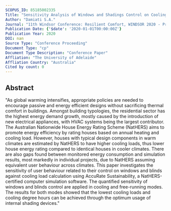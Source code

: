 ```yaml
---
SCOPUS_ID: 85185002335
Title: "Sensitivity Analysis of Windows and Shadings Control on Cooling Load Simulation for Australian House Energy Rating"
Author: "Damiati S.A."
Journal: "11th Windsor Conference: Resilient Comfort, WINDSOR 2020 - Proceedings"
Publication Date: {'$date': '2020-01-01T00:00:00Z'}
Publication Year: 2020
DOI: nan
Source Type: "Conference Proceeding"
Document Type: "cp"
Document Type Description: "Conference Paper"
Affliation: "The University of Adelaide"
Affliation Country: "Australia"
Cited by count: 0
---
```


## Abstract
"As global warming intensifies, appropriate policies are needed to encourage passive and energy efficient designs without sacrificing thermal comfort in buildings. Amongst building typologies, the residential sector has the highest energy demand growth, mostly caused by the introduction of new electrical appliances, with HVAC systems being the largest contributor. The Australian Nationwide House Energy Rating Scheme (NatHERS) aims to promote energy efficiency by rating houses based on annual heating and cooling load. However, houses with typical design components in warm climates are estimated by NatHERS to have higher cooling loads, thus lower house energy rating compared to identical houses in cooler climates. There are also gaps found between monitored energy consumption and simulation results, most markedly in individual projects, due to NatHERS assuming equivalent user behaviour across climates. This paper investigates the sensitivity of user behaviour related to their control on windows and blinds against cooling load calculation using AccuRate Sustainability, a NatHERS-certified computer simulation software. The quantified sensitivity of windows and blinds control are applied in cooling and free-running modes. The results for both modes showed that the lowest cooling loads and cooling degree hours can be achieved through the optimum usage of internal shading devices."
